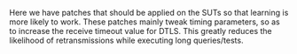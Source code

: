 Here we have patches that should be applied on the SUTs so that learning is more likely to work.
These patches mainly tweak timing parameters, so as to increase the receive timeout value for DTLS.
This greatly reduces the likelihood of retransmissions while executing long queries/tests.